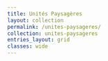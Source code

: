 ```yaml
---
title: Unités Paysagères
layout: collection
permalink: /unites-paysageres/
collection: unites-paysageres
entries_layout: grid
classes: wide
---
```

